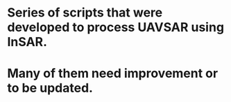 # Series of scripts that were developed to process UAVSAR using InSAR.
# Many of them need improvement or to be updated. 
